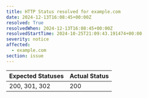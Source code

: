 ```yaml
---
title: HTTP Status resolved for example.com
date: 2024-12-13T16:08:45+00:00Z
resolved: True
resolvedWhen: 2024-12-13T16:08:45+00:00Z
resolvedStartTime: 2024-10-25T21:09:43.191474+00:00
severity: notice
affected:
  - example.com
section: issue
---
```


| Expected Statuses | Actual Status  |
|-------------------|----------------|
| 200, 301, 302 | 200 |
